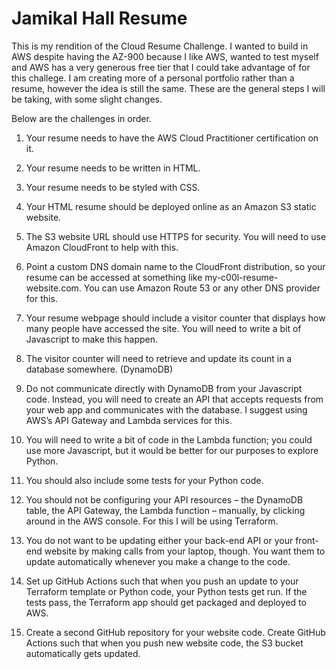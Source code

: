 # Jamikal Hall Resume

 This is my rendition of the Cloud Resume Challenge. I wanted to build in AWS despite having the AZ-900 because
 I like AWS, wanted to test myself and AWS has a very generous free tier that I could take advantage of
 for this challege. I am creating more of a personal portfolio rather than a resume, however the idea is still the same.
 These are the general steps I will be taking, with some slight changes.

 Below are the challenges in order.

1. Your resume needs to have the AWS Cloud Practitioner certification on it.

2. Your resume needs to be written in HTML.

3. Your resume needs to be styled with CSS.

4. Your HTML resume should be deployed online as an Amazon S3 static website.

5. The S3 website URL should use HTTPS for security. You will need to use Amazon CloudFront to help with this.

6. Point a custom DNS domain name to the CloudFront distribution, so your resume can be accessed at something like my-c00l-resume-website.com. You can use Amazon Route 53 or any other DNS provider for this.

7. Your resume webpage should include a visitor counter that displays how many people have accessed the site. You will need to write a bit of Javascript to make this happen.

8. The visitor counter will need to retrieve and update its count in a database somewhere. (DynamoDB)

9. Do not communicate directly with DynamoDB from your Javascript code. Instead, you will need to create an API that accepts requests from your web app and communicates with the database. I suggest using AWS’s API Gateway and Lambda services for this.

10. You will need to write a bit of code in the Lambda function; you could use more Javascript, but it would be better for our purposes to explore Python.

11. You should also include some tests for your Python code.

12. You should not be configuring your API resources – the DynamoDB table, the API Gateway, the Lambda function – manually, by clicking around in the AWS console. For this I will be using Terraform.

13. You do not want to be updating either your back-end API or your front-end website by making calls from your laptop, though. You want them to update automatically whenever you make a change to the code.

14. Set up GitHub Actions such that when you push an update to your Terraform template or Python code, your Python tests get run. If the tests pass, the Terraform app should get packaged and deployed to AWS.

15. Create a second GitHub repository for your website code. Create GitHub Actions such that when you push new website code, the S3 bucket automatically gets updated.